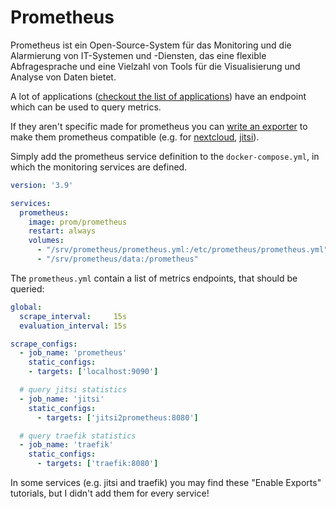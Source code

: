 # Prometheus

Prometheus ist ein Open-Source-System für das Monitoring und die Alarmierung von IT-Systemen und -Diensten, das eine
flexible Abfragesprache und eine Vielzahl von Tools für die Visualisierung und Analyse von Daten bietet.

A lot of applications ([checkout the list of applications](https://prometheus.io/docs/instrumenting/exporters/#software-exposing-prometheus-metrics)) 
have an endpoint which can be used to query metrics.


If they aren't specific made for prometheus you can [write an exporter](https://prometheus.io/docs/instrumenting/writing_exporters/)
to make them prometheus compatible (e.g. for [nextcloud](https://github.com/xperimental/nextcloud-exporter),
[jitsi](https://github.com/an2ic3/jitsi2prometheus)).

Simply add the prometheus service definition to the `docker-compose.yml`, in which the monitoring services are defined.
```yaml
version: '3.9'

services:
  prometheus:
    image: prom/prometheus
    restart: always
    volumes:
      - "/srv/prometheus/prometheus.yml:/etc/prometheus/prometheus.yml"
      - "/srv/prometheus/data:/prometheus"
```

The `prometheus.yml` contain a list of metrics endpoints, that should be queried:
```yaml
global:
  scrape_interval:     15s
  evaluation_interval: 15s

scrape_configs:
  - job_name: 'prometheus'
    static_configs:
    - targets: ['localhost:9090']

  # query jitsi statistics
  - job_name: 'jitsi'
    static_configs:
      - targets: ['jitsi2prometheus:8080']

  # query traefik statistics
  - job_name: 'traefik'
    static_configs:
      - targets: ['traefik:8080']
```

In some services (e.g. jitsi and traefik) you may find these "Enable Exports" tutorials, but I didn't add them for every service!
